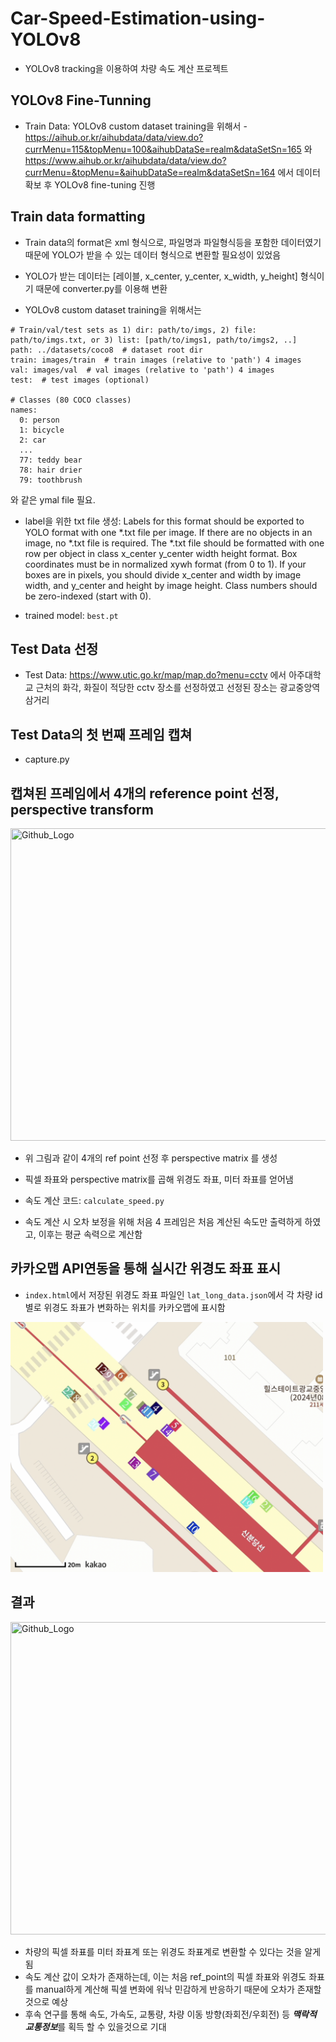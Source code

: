 # Car-Speed-Estimation-using-YOLOv8
- YOLOv8 tracking을 이용하여 차량 속도 계산 프로젝트

## YOLOv8 Fine-Tunning
- Train Data: YOLOv8 custom dataset training을 위해서 - https://aihub.or.kr/aihubdata/data/view.do?currMenu=115&topMenu=100&aihubDataSe=realm&dataSetSn=165 와 https://www.aihub.or.kr/aihubdata/data/view.do?currMenu=&topMenu=&aihubDataSe=realm&dataSetSn=164 에서 데이터 확보 후 YOLOv8 fine-tuning 진행
## Train data formatting
- Train data의 format은 xml 형식으로, 파일명과 파일형식등을 포함한 데이터였기 때문에 YOLO가 받을 수 있는 데이터 형식으로 변환할 필요성이 있었음
- YOLO가 받는 데이터는 [레이블, x_center, y_center, x_width, y_height] 형식이기 때문에 converter.py를 이용해 변환
  
- YOLOv8 custom dataset training을 위해서는 
``` 
# Train/val/test sets as 1) dir: path/to/imgs, 2) file: path/to/imgs.txt, or 3) list: [path/to/imgs1, path/to/imgs2, ..]
path: ../datasets/coco8  # dataset root dir
train: images/train  # train images (relative to 'path') 4 images
val: images/val  # val images (relative to 'path') 4 images
test:  # test images (optional)

# Classes (80 COCO classes)
names:
  0: person
  1: bicycle
  2: car
  ...
  77: teddy bear
  78: hair drier
  79: toothbrush
```
와 같은 ymal file 필요.

- label을 위한 txt file 생성: Labels for this format should be exported to YOLO format with one *.txt file per image. If there are no objects in an image, no *.txt file is required. The *.txt file should be formatted with one row per object in class x_center y_center width height format. Box coordinates must be in normalized xywh format (from 0 to 1). If your boxes are in pixels, you should divide x_center and width by image width, and y_center and height by image height. Class numbers should be zero-indexed (start with 0).

- trained model: ```best.pt```

## Test Data 선정
- Test Data: https://www.utic.go.kr/map/map.do?menu=cctv 에서 아주대학교 근처의 화각, 화질이 적당한 cctv 장소를 선정하였고 선정된 장소는 광교중앙역 삼거리


## Test Data의 첫 번째 프레임 캡쳐
- capture.py

## 캡쳐된 프레임에서 4개의 reference point 선정, perspective transform
<img src="./img/ref_point_img.png" width="1000px" height="500px" title="Github_Logo"></img>

- 위 그림과 같이 4개의 ref point 선정 후 perspective matrix 를 생성

- 픽셀 좌표와 perspective matrix를 곱해 위경도 좌표, 미터 좌표를 얻어냄
- 속도 계산 코드: ```calculate_speed.py```
- 속도 계산 시 오차 보정을 위해 처음 4 프레임은 처음 계산된 속도만 출력하게 하였고, 이후는 평균 속력으로 계산함

## 카카오맵 API연동을 통해 실시간 위경도 좌표 표시
- ```index.html```에서 저장된 위경도 좌표 파일인 ```lat_long_data.json```에서 각 차량 id별로 위경도 좌표가 변화하는 위치를 카카오맵에 표시함

<img src="./img/kakao_map.png" width="500px" height="400px" title="Github_Logo"></img>


## 결과
<img src="./img/sample_result.png" width="1000px" height="500px" title="Github_Logo"></img>

- 차량의 픽셀 좌표를 미터 좌표계 또는 위경도 좌표계로 변환할 수 있다는 것을 알게 됨
- 속도 계산 값이 오차가 존재하는데, 이는 처음 ref_point의 픽셀 좌표와 위경도 좌표를 manual하게 계산해 픽셀 변화에 워낙 민감하게 반응하기 때문에 오차가 존재할 것으로 예상
- 후속 연구를 통해 속도, 가속도, 교통량, 차량 이동 방향(좌회전/우회전) 등 ***맥락적 교통정보***를 획득 할 수 있을것으로 기대
